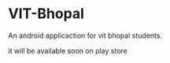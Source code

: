 # VIT-Bhopal

An android applicaction for vit bhopal students.

it will be available soon on play store
